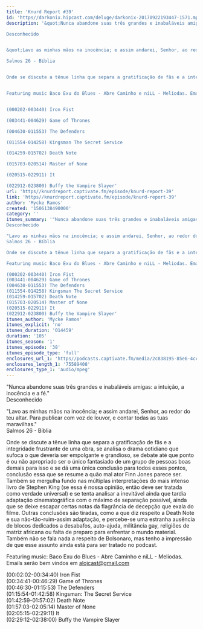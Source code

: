 ```yaml
---
title: 'Knurd Report #39'
id: 'https//darkonix.hipcast.com/deluge/darkonix-20170922193447-1571.mp3'
description: '&quot;Nunca abandone suas três grandes e inabaláveis amigas a intuição, a inocência e a fé.&quot;

Desconhecido


&quot;Lavo as minhas mãos na inocência; e assim andarei, Senhor, ao redor do teu altar. Para publicar com voz de louvor, e contar todas as tuas maravilhas.&quot;

Salmos 26 - Bíblia


Onde se discute a tênue linha que separa a gratificação de fãs e a integridade frustrante de uma obra, se analisa o drama cotidiano que sufoca o que deveria ser empolgante e grandioso, se debate até que ponto é ou não apropriado ser o único fantasiado de um grupo de pessoas boas demais para isso e se dá uma única conclusão para todos esses pontos, conclusão essa que se resume a quão mal ator Finn Jones parece ser. Também se mergulha fundo nas múltiplas interpretações do mais intenso livro de Stephen King (se essa é nossa opinião, então deve ser tratada como verdade universal) e se tenta analisar a inevitável ainda que tardia adaptação cinematográfica com o máximo de separação possível, ainda que se deixe escapar certas notas da flagrância de decepção que exala do filme. Outras conclusões são tiradas, como a que diz respeito a Death Note e sua não-tão-ruim-assim adaptação, e percebe-se uma estranha ausência de blocos dedicados a desabafos, auto-ajuda, militância gay, religiões de matriz africana ou falta de preparo para enfrentar o mundo material. Também não se fala nada a respeito de Bolsonaro, mas tenho a impressão de que esse assunto ainda está para ser tratado no podcast.


Featuring music Baco Exu do Blues - Abre Caminho e niLL - Meliodas. Emails serão bem vindos em alojcast@gmail.com


(000202-003440) Iron Fist

(003441-004629) Game of Thrones

(004630-011553) The Defenders

(011554-014258) Kingsman The Secret Service

(014259-015702) Death Note

(015703-020514) Master of None

(020515-022911) It

(022912-023800) Buffy the Vampire Slayer'
url: 'https//knurdreport.captivate.fm/episode/knurd-report-39'
link: 'https//knurdreport.captivate.fm/episode/knurd-report-39'
author: 'Mycke Ramos'
created: '1506138490000'
category: ''
itunes_summary: '"Nunca abandone suas três grandes e inabaláveis amigas a intuição, a inocência e a fé."
Desconhecido 

"Lavo as minhas mãos na inocência; e assim andarei, Senhor, ao redor do teu altar. Para publicar com voz de louvor, e contar todas as tuas maravilhas."
Salmos 26 - Bíblia 

Onde se discute a tênue linha que separa a gratificação de fãs e a integridade frustrante de uma obra, se analisa o drama cotidiano que sufoca o que deveria ser empolgante e grandioso, se debate até que ponto é ou não apropriado ser o único fantasiado de um grupo de pessoas boas demais para isso e se dá uma única conclusão para todos esses pontos, conclusão essa que se resume a quão mal ator Finn Jones parece ser. Também se mergulha fundo nas múltiplas interpretações do mais intenso livro de Stephen King (se essa é nossa opinião, então deve ser tratada como verdade universal) e se tenta analisar a inevitável ainda que tardia adaptação cinematográfica com o máximo de separação possível, ainda que se deixe escapar certas notas da flagrância de decepção que exala do filme. Outras conclusões são tiradas, como a que diz respeito a Death Note e sua não-tão-ruim-assim adaptação, e percebe-se uma estranha ausência de blocos dedicados a desabafos, auto-ajuda, militância gay, religiões de matriz africana ou falta de preparo para enfrentar o mundo material. Também não se fala nada a respeito de Bolsonaro, mas tenho a impressão de que esse assunto ainda está para ser tratado no podcast.

Featuring music Baco Exu do Blues - Abre Caminho e niLL - Meliodas. Emails serão bem vindos em alojcast@gmail.com

(000202-003440) Iron Fist
(003441-004629) Game of Thrones
(004630-011553) The Defenders
(011554-014258) Kingsman The Secret Service
(014259-015702) Death Note
(015703-020514) Master of None
(020515-022911) It
(022912-023800) Buffy the Vampire Slayer'
itunes_author: 'Mycke Ramos'
itunes_explicit: 'no'
itunes_duration: '014459'
duration: '105'
itunes_season: '1'
itunes_episode: '38'
itunes_episode_type: 'full'
enclosures_url_1: 'https//podcasts.captivate.fm/media/2c838195-85e6-4cc9-b0fa-1023d4de1875/darkonix-20170922193447-1571_tc.mp3'
enclosures_length_1: '75589408'
enclosures_type_1: 'audio/mpeg'
---
```

"Nunca abandone suas três grandes e inabaláveis amigas: a intuição, a inocência e a fé."  
Desconhecido

"Lavo as minhas mãos na inocência; e assim andarei, Senhor, ao redor do teu altar. Para publicar com voz de louvor, e contar todas as tuas maravilhas."  
Salmos 26 - Bíblia

Onde se discute a tênue linha que separa a gratificação de fãs e a integridade frustrante de uma obra, se analisa o drama cotidiano que sufoca o que deveria ser empolgante e grandioso, se debate até que ponto é ou não apropriado ser o único fantasiado de um grupo de pessoas boas demais para isso e se dá uma única conclusão para todos esses pontos, conclusão essa que se resume a quão mal ator Finn Jones parece ser. Também se mergulha fundo nas múltiplas interpretações do mais intenso livro de Stephen King (se essa é nossa opinião, então deve ser tratada como verdade universal) e se tenta analisar a inevitável ainda que tardia adaptação cinematográfica com o máximo de separação possível, ainda que se deixe escapar certas notas da flagrância de decepção que exala do filme. Outras conclusões são tiradas, como a que diz respeito a Death Note e sua não-tão-ruim-assim adaptação, e percebe-se uma estranha ausência de blocos dedicados a desabafos, auto-ajuda, militância gay, religiões de matriz africana ou falta de preparo para enfrentar o mundo material. Também não se fala nada a respeito de Bolsonaro, mas tenho a impressão de que esse assunto ainda está para ser tratado no podcast.

Featuring music: Baco Exu do Blues - Abre Caminho e niLL - Meliodas. Emails serão bem vindos em alojcast@gmail.com

(00:02:02-00:34:40) Iron Fist  
(00:34:41-00:46:29) Game of Thrones  
(00:46:30-01:15:53) The Defenders  
(01:15:54-01:42:58) Kingsman: The Secret Service  
(01:42:59-01:57:02) Death Note  
(01:57:03-02:05:14) Master of None  
(02:05:15-02:29:11) It  
(02:29:12-02:38:00) Buffy the Vampire Slayer